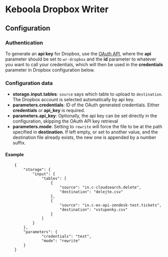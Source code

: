 # Keboola Dropbox Writer

## Configuration

### Authentication

To generate an **api key** for Dropbox, use the [OAuth API](http://docs.oauth9.apiary.io/#reference/api/generate-oauth-token-for-oauth-10-applications/generate-token-from-a-web-form/ui), where the **api** parameter should be set to `wr-dropbox` and the **id** parameter to whatever you want to call your credentials, which will then be used in the **credentials** parameter in Dropbox configuration below.

### Configuration data

- **storage.input.tables**: `source` says which table to upload to `destination`. The Dropbox account is selected automatically by api key.
- **parameters.credentials**: ID of the OAuth generated credentials. Either **credentials** or **api_key** is required.
- **parameters.api_key**: Optionally, the api key can be set directly in the configuration, skipping the OAuth API key retrieval
- **parameters.mode**: Setting to `rewrite` will force the file to be at the path specified in **destination**. If left empty, or set to another value, and the destination file already exists, the new one is appended by a number suffix.

#### Example

		{
			"storage": {
				"input": {
					"tables": [
						{
							"source": "in.c-cloudsearch.delete",
							"destination": "delejte.csv"
						},
						{
							"source": "in.c-ex-api-zendesk-test.tickets",
							"destination": "vstupenky.csv"
						}
					]
				}
			},
			"parameters": {
					"credentials": "test",
					"mode": "rewrite"
			}
		}
